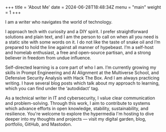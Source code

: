 +++
title = 'About Me'
date = 2024-06-28T18:48:34Z
menu = "main"
weight = 1
+++

I am a writer who navigates the world of technology.

I approach tech with curiosity and a DIY spirit. I prefer straightforward solutions and plain text, and I am the person to call on when all you need is a static site with some words on it. I do not like the taste of snake oil and I’m prepared to hold the line against all manner of hypebeast. I’m a self-host and homelab enthusiast, a free and open-source partisan, and a strong believer in freedom from undue influence.

Self-directed learning is a core part of who I am. I’m currently growing my skills in Prompt Engineering and AI Alignment at the Multiverse School, and Defensive Security Analysis with Hack The Box. And I am always practicing writing. I have several blog posts which talk about my approach to learning, which you can find under the ‘autodidact’ tag. 

As a technical writer in IT and cybersecurity, I value clear communication and problem-solving. Through this work, I aim to contribute to systems which advance efforts in open knowledge, stability, sustainability, and resilience. You're welcome to explore the hypermedia I'm hosting to dive deeper into my thoughts and projects — visit my digital garden, blog, portfolio, GitHub, and Mastodon.
